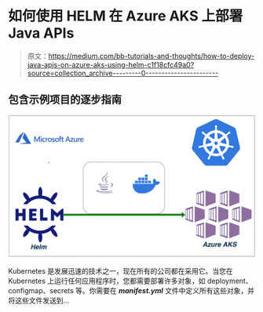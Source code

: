 # 如何使用 HELM 在 Azure AKS 上部署 Java APIs

> 原文：<https://medium.com/bb-tutorials-and-thoughts/how-to-deploy-java-apis-on-azure-aks-using-helm-c1f18cfc49a0?source=collection_archive---------0----------------------->

## 包含示例项目的逐步指南

![](img/93097e6824d6ed045c573855349b6290.png)

Kubernetes 是发展迅速的技术之一，现在所有的公司都在采用它。当您在 Kubernetes 上运行任何应用程序时，您都需要部署许多对象，如 deployment、configmap、secrets 等。你需要在 ***manifest.yml*** 文件中定义所有这些对象，并将这些文件发送到…
